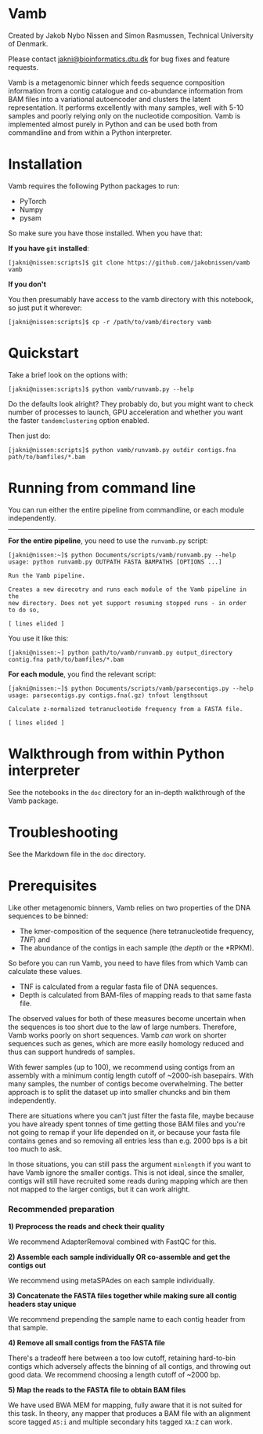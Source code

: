 # Vamb
Created by Jakob Nybo Nissen and Simon Rasmussen, Technical University of Denmark.

Please contact jakni@bioinformatics.dtu.dk for bug fixes and feature requests.

Vamb is a metagenomic binner which feeds sequence composition information from a contig catalogue and co-abundance information from BAM files into a variational autoencoder and clusters the latent 
representation. It performs excellently with many samples, well with 5-10 samples and poorly relying only on the nucleotide composition. Vamb is implemented almost purely in Python and can be used both 
from commandline and from within a Python interpreter.

# Installation

Vamb requires the following Python packages to run:

* PyTorch
* Numpy
* pysam

So make sure you have those installed. When you have that:

__If you have `git` installed__:

    [jakni@nissen:scripts]$ git clone https://github.com/jakobnissen/vamb vamb
    
__If you don't__

You then presumably have access to the vamb directory with this notebook, so just put it wherever:

    [jakni@nissen:scripts]$ cp -r /path/to/vamb/directory vamb

# Quickstart

Take a brief look on the options with:

    [jakni@nissen:scripts]$ python vamb/runvamb.py --help

Do the defaults look alright? They probably do, but you might want to check number of processes to launch, GPU acceleration and whether you want the faster `tandemclustering` option enabled.

Then just do:

    [jakni@nissen:scripts]$ python vamb/runvamb.py outdir contigs.fna path/to/bamfiles/*.bam

# Running from command line

You can run either the entire pipeline from commandline, or each module independently.

---

__For the entire pipeline__, you need to use the `runvamb.py` script:

    [jakni@nissen:~]$ python Documents/scripts/vamb/runvamb.py --help
    usage: python runvamb.py OUTPATH FASTA BAMPATHS [OPTIONS ...]

    Run the Vamb pipeline.

    Creates a new direcotry and runs each module of the Vamb pipeline in the
    new directory. Does not yet support resuming stopped runs - in order to do so,
    
    [ lines elided ]

You use it like this:

    [jakni@nissen:~] python path/to/vamb/runvamb.py output_directory contig.fna path/to/bamfiles/*.bam
    
__For each module__, you find the relevant script:

    [jakni@nissen:~]$ python Documents/scripts/vamb/parsecontigs.py --help
    usage: parsecontigs.py contigs.fna(.gz) tnfout lengthsout

    Calculate z-normalized tetranucleotide frequency from a FASTA file.
    
    [ lines elided ]

# Walkthrough from within Python interpreter

See the notebooks in the `doc` directory for an in-depth walkthrough of the Vamb package.

# Troubleshooting

See the Markdown file in the `doc` directory.

# Prerequisites

Like other metagenomic binners, Vamb relies on two properties of the DNA sequences to be binned:

* The kmer-composition of the sequence (here tetranucleotide frequency, *TNF*) and
* The abundance of the contigs in each sample (the *depth* or the *RPKM).

So before you can run Vamb, you need to have files from which Vamb can calculate these values.

* TNF is calculated from a regular fasta file of DNA sequences.
* Depth is calculated from BAM-files of mapping reads to that same fasta file.

The observed values for both of these measures become uncertain when the sequences is too short due to the law of large numbers. Therefore, Vamb works poorly on short sequences. Vamb *can* work on 
shorter sequences such as genes, which are more easily homology reduced and thus can support hundreds of samples. 

With fewer samples (up to 100), we recommend using contigs from an assembly with a minimum contig length cutoff of ~2000-ish basepairs. With many samples, the number of contigs become overwhelming. The 
better approach is to split the dataset up into smaller chuncks and bin them independently.

There are situations where you can't just filter the fasta file, maybe because you have already spent tonnes of time getting those BAM files and you're not going to remap if your life depended on it, or 
because your fasta file contains genes and so removing all entries less than e.g. 2000 bps is a bit too much to ask.

In those situations, you can still pass the argument `minlength` if you want to have Vamb ignore the smaller contigs. This is not ideal, since the smaller, contigs will still have recruited some reads 
during mapping which are then not mapped to the larger contigs, but it can work alright.

### Recommended preparation

__1) Preprocess the reads and check their quality__

We recommend AdapterRemoval combined with FastQC for this.

__2) Assemble each sample individually OR co-assemble and get the contigs out__

We recommend using metaSPAdes on each sample individually.

__3) Concatenate the FASTA files together while making sure all contig headers stay unique__

We recommend prepending the sample name to each contig header from that sample.

__4) Remove all small contigs from the FASTA file__

There's a tradeoff here between a too low cutoff, retaining hard-to-bin contigs which adversely affects the binning of all contigs, and throwing out good data. We recommend choosing a length cutoff of 
~2000 bp.

__5) Map the reads to the FASTA file to obtain BAM files__

We have used BWA MEM for mapping, fully aware that it is not suited for this task. In theory, any mapper that produces a BAM file with an alignment score tagged `AS:i` and multiple secondary hits tagged 
`XA:Z` can work.
